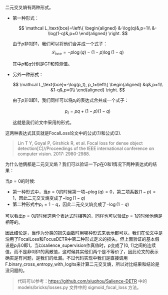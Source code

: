 二元交叉熵有两种形式。

- 第一种形式：

    $$
    \mathcal L_\text{bce}=\left\{
    \begin{aligned}
    &-\log(q)&,p=1\\
    &-\log(1-q)&,p=0
    \end{aligned}
    \right.
    $$

    由于$p$非0即1，我们可以将他们合并成一个式子：
    $$
    \mathcal L_\text{bce}=-p\log(q)-(1-p)\log(1-q)
    $$

    其中$p$和$q$分别是GT和预测值。

- 另外一种形式：

    $$
    \mathcal L_\text{bce}=-\log(p_t), p_t=\left\{
    \begin{aligned}
    &q&,p=1\\
    &1-q&,p=0\\
    \end{aligned}
    \right.
    $$

    由于$p$非0即1，我们同样可以将$p_t$的表达式合并成一个式子：

    $$
    p_t=pq+(1-p)(1-q)
    $$

    这就是我们论文中采用的形式。

这两种表达式其实就是FocalLoss论文中的公式(1)和公式(2).

> Lin T Y, Goyal P, Girshick R, et al. Focal loss for dense object detection[C]//Proceedings of the IEEE international conference on computer vision. 2017: 2980-2988.


为什么他俩都是二元交叉熵？我们可以验证一下$p$在0和1情况下两种表达式的结果：

当$p=0$的时候:

- 第一种形式中，当$p=0$的时候第一项$-p\log(q)=0$，第二项系数$(1-p)=1$，因此二元交叉熵变成了$-\log(1-q)$
- 第二种形式中$p_t=1-q$，因此二元交叉熵变成了$-\log(1-q)$

可以看出$p=0$的时候这两个表达式时相等的，同样也可以验证$p=1$的时候他俩是相等的。

因此结论是，当作为分类的损失函数时用哪种形式来表示都可以，我们在论文中是沿用了FocalLoss和FocusDETR中第二种形式定义的损失。但上面验证的基本假设是$p$非0即1，当以salience_supervision作真值时，$p$变成了[0, 1]之间的连续值，而不是非0即1的离散值，这时候其实他们两个是不等价了，因此论文的表示确实是有问题，是我们的纰漏。不过代码实现中我们是直接调用F.binary_cross_entropy_with_logits来计算二元交叉熵，所以对比结果和结论是没问题的。

> 代码可以参考：https://github.com/xiuqhou/Salience-DETR 中的 models/bricks/losses.py 文件中的 sigmoid_focal_loss 方法。